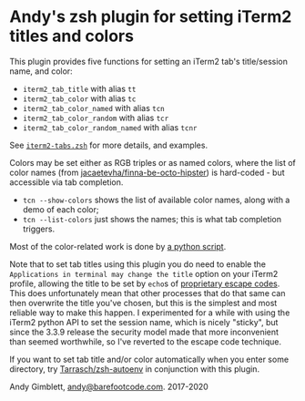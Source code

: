 # Andy's zsh plugin for setting iTerm2 titles and colors

This plugin provides five functions for setting an iTerm2 tab's title/session name, and color:

* `iterm2_tab_title` with alias `tt`
* `iterm2_tab_color` with alias `tc`
* `iterm2_tab_color_named` with alias `tcn`
* `iterm2_tab_color_random` with alias `tcr`
* `iterm2_tab_color_random_named` with alias `tcnr`

See [`iterm2-tabs.zsh`](iterm2-tabs.zsh) for more details, and examples.

Colors may be set either as RGB triples or as named colors, where the list of color names (from [jacaetevha/finna-be-octo-hipster](https://github.com/jacaetevha/finna-be-octo-hipster)) is hard-coded - but accessible via tab completion.

* `tcn --show-colors` shows the list of available color names, along with a demo of each color;
* `tcn --list-colors` just shows the names; this is what tab completion triggers.

Most of the color-related work is done by [a python script](iterm2_tabs.py).

Note that to set tab titles using this plugin you do need to enable the `Applications in terminal may change the title` option on your iTerm2 profile, allowing the title to be set by `echo`s of [proprietary escape codes](https://www.iterm2.com/documentation-escape-codes.html). This does unfortunately mean that other processes that do that same can then overwrite the title you've chosen, but this is the simplest and most reliable way to make this happen.  I experimented for a while with using the iTerm2 python API to set the session name, which is nicely "sticky", but since the 3.3.9 release the security model made that more inconvenient than seemed worthwhile, so I've reverted to the escape code technique.

If you want to set tab title and/or color automatically when you enter some directory, try
[Tarrasch/zsh-autoenv](https://github.com/Tarrasch/zsh-autoenv) in conjunction with this plugin.

Andy Gimblett, andy@barefootcode.com. 2017-2020
